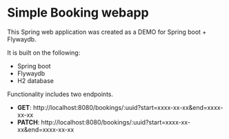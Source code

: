# Simple Booking webapp 

This Spring web application was created as a DEMO for Spring boot + Flywaydb.

It is built on the following:
- Spring boot
- Flywaydb
- H2 database

Functionality includes two endpoints.
- **GET**: http://localhost:8080/bookings/:uuid?start=xxxx-xx-xx&end=xxxx-xx-xx
- **PATCH**: http://localhost:8080/bookings/:uuid?start=xxxx-xx-xx&end=xxxx-xx-xx
